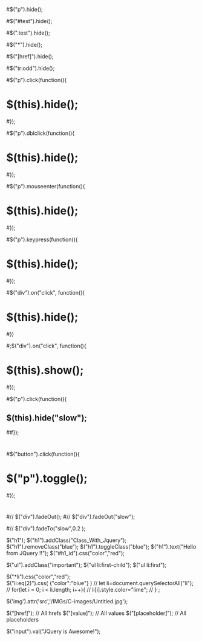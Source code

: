 #$("p").hide();

#$("#test").hide();

#$(".test").hide();

#$("*").hide();

#$("[href]").hide();

#$("tr:odd").hide();

#$("p").click(function(){
#    $(this).hide();
#});

#$("p").dblclick(function(){
#    $(this).hide();
#});


#$("p").mouseenter(function(){
#    $(this).hide();
#});

#$("p").keypress(function(){
#    $(this).hide();
#});

#$("div").on("click", function(){
#    $(this).hide();
#})

#;$("div").on("click", function(){
#    $(this).show();
#});

#$("p").click(function(){
##    $(this).hide("slow");
##});
#

#$("button").click(function(){
#    $("p").toggle();
#});
#
#// $("div").fadeOut();
#// $("div").fadeOut("slow");

#// $("div").fadeTo("slow",0.2 );


  

  
  












$("h1"); 
$("h1").addClass("Class_With_Jquery");
$("h1").removeClass("blue");
$("h1").toggleClass("blue");
$("h1").text("Hello from JQuery !!");
$("#h1_id").css("color","red");

$("ul").addClass("important");
$("ul li:first-child");
$("ul li:first");

<!-- $("ul").css({
    "color":"blue",
    "border":"2px solid orange",
    "font-size":"30px",
    "list-style":"none",
    "width":"200px"
});
 -->
$("*li").css("color","red");   
$("li:eq(2)").css( {"color":"blue"} )
// let li=document.querySelectorAll("li");
//     for(let i = 0; i < li.length; i++){
//         li[i].style.color="lime";
//     } ;

$('img').attr('src','/IMGs/C-images/Untitled.jpg');


$("[href]");  // All hrefs
$("[value]");  // All values
$("[placeholder]");  // All placeholders

$("input").val("JQuery is Awesome!");








